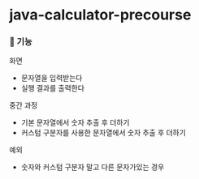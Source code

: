 # java-calculator-precourse

### 🚩 기능

화면

- 문자열을 입력받는다
- 실행 결과를 출력한다

중간 과정

- 기본 문자열에서 숫자 추출 후 더하기
- 커스텀 구분자를 사용한 문자열에서 숫자 추출 후 더하기

예외

- 숫자와 커스텀 구분자 말고 다른 문자가있는 경우
